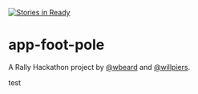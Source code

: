 [![Stories in Ready](https://badge.waffle.io/wbeard/app-foot-pole.png?label=ready&title=Ready)](http://waffle.io/wbeard/app-foot-pole)

app-foot-pole
===

A Rally Hackathon project by [@wbeard](http://github.com/wbeard) and [@willpiers](http://github.com/willpiers).

test
